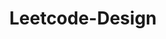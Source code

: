 ---
layout: posts_by_category
categories: Leetcode-Design
title: Leetcode-Design
permalink: /category/Leetcode-Design
---